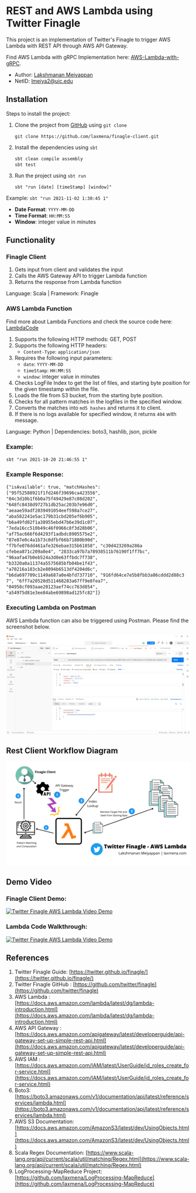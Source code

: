 # REST and AWS Lambda using Twitter Finagle 

This project is an implementation of Twitter's Finagle to trigger AWS Lambda with REST API through AWS API Gateway.

Find AWS Lambda with gRPC Implementation here: [AWS-Lambda-with-gRPC](https://github.com/laxmena/AWS-Lambda-with-gRPC).

- Author: [Lakshmanan Meiyappan](https://laxmena.com)
- NetID: [lmeiya2@uic.edu](mailto:lmeiya2@uic.edu)

## Installation

Steps to install the project:
1. Clone the project from [GitHub](https://github.com/laxmena/finagle-client.git) using `git clone`
    ```shell
    git clone https://github.com/laxmena/finagle-client.git
   ```
2. Install the dependencies using `sbt`
    ```shell
    sbt clean compile assembly
    sbt test
    ```
3. Run the project using `sbt run`
    ```shell
    sbt "run [date] [timeStamp] [window]"
    ```
Example: `sbt "run 2021-11-02 1:30:45 1"`

- **Date Format**: `YYYY-MM-DD`
- **Time Format**: `HH:MM:SS`
- **Window**: integer value in minutes

## Functionality
### Finagle Client
1. Gets input from client and validates the input
2. Calls the AWS Gateway API to trigger Lambda function
3. Returns the response from Lambda function

Language: Scala | Framework: Finagle

### AWS Lambda Function

Find more about Lambda Functions and check the source code here: [LambdaCode](https://github.com/laxmena/AWS-Lambda-with-gRPC/tree/master/LambdaCode)

1. Supports the following HTTP methods: GET, POST
2. Supports the following HTTP headers:
    - `Content-Type`: `application/json`
3. Requires the following input parameters:
    - `date`: `YYYY-MM-DD`
    - `timeStamp`: `HH:MM:SS`
    - `window`: integer value in minutes
4. Checks LogFile Index to get the list of files, and starting byte position for the given timestamp within the file.
5. Loads the file from S3 bucket, from the starting byte position.
6. Checks for all pattern matches in the logfiles in the specified window.
7. Converts the matches into `md5 hashes` and returns it to client.
8. If there is no logs available for specified window, it returns `404` with message.

Language: Python | Dependencies: boto3, hashlib, json, pickle 

### Example:
```shell
sbt "run 2021-10-20 21:46:55 1"
```
### Example Response:
```shell
{"isAvailable": true, "matchHashes": ["95f52588921f1fd246f39696ca423556", "04c3d10b1f6b0a75f49429e87c08d202", "648fc8438d9727b1db25ac203b7e96d0", "aeaae59adf2039491054eef598a7ce27",
"aba582241e5ac179b31cbd205ef6b905", "b6a49fd02f1a38955ebd47b6e39d1c07", "7eda16cc510b49c46f0966c8f3d28b06", "af75ac666f6d4293f1adbdc8905575e2", "87e87e0c4a1b73c0dfbf66b71880b90d", "f7bfe076dd461afe326ebae315b61858", "c30d423269a286a
cfebea871c209a0e4", "2833ca97b7a78938511b76190f1ff7bc", "96aafa47b0eb524a3d0e63ffbdc7f738", "b3320a0a11374a5575685bfb04be1f43", "a70216a183cb2e8094b6513df4204d6c", "b6da697709c1149a687a0e4bfd737710", "916fd64ce7e5b8fbb3a86cddd2d88c3
7", "6ff7a20520d511468283a67ff9e8fea7", "04958cf093aae20123aef74cc763d854", "a54975d81e3ee84abe69898ad125fc82"]}
```

### Executing Lambda on Postman
AWS Lambda function can also be triggered using Postman. Please find the screenshot below.

![Postman](assets/postman.png)


## Rest Client Workflow Diagram
![REST Client Workflow](assets/workflow.png)

## Demo Video

### Finagle Client Demo:

[![Twitter Finagle AWS Lambda Video Demo](https://img.youtube.com/vi/Q9qGOaLRnCk/0.jpg)](https://youtu.be/Q9qGOaLRnCk)

### Lambda Code Walkthrough:

[![Twitter Finagle AWS Lambda Video Demo](https://img.youtube.com/vi/5hdhwfg5ytQ/0.jpg)](https://youtu.be/5hdhwfg5ytQ)

## References
1. Twitter Finagle Guide: [https://twitter.github.io/finagle/](https://twitter.github.io/finagle/)
2. Twitter Finagle GitHub : [https://github.com/twitter/finagle](https://github.com/twitter/finagle)
3. AWS Lambda : [https://docs.aws.amazon.com/lambda/latest/dg/lambda-introduction.html](https://docs.aws.amazon.com/lambda/latest/dg/lambda-introduction.html)
4. AWS API Gateway : [https://docs.aws.amazon.com/apigateway/latest/developerguide/api-gateway-set-up-simple-rest-api.html](https://docs.aws.amazon.com/apigateway/latest/developerguide/api-gateway-set-up-simple-rest-api.html)
5. AWS IAM : [https://docs.aws.amazon.com/IAM/latest/UserGuide/id_roles_create_for-service.html](https://docs.aws.amazon.com/IAM/latest/UserGuide/id_roles_create_for-service.html)
6. Boto3: [https://boto3.amazonaws.com/v1/documentation/api/latest/reference/services/lambda.html](https://boto3.amazonaws.com/v1/documentation/api/latest/reference/services/lambda.html)
7. AWS S3 Documentation: [https://docs.aws.amazon.com/AmazonS3/latest/dev/UsingObjects.html](https://docs.aws.amazon.com/AmazonS3/latest/dev/UsingObjects.html)
8. Scala Regex Documentation: [https://www.scala-lang.org/api/current/scala/util/matching/Regex.html](https://www.scala-lang.org/api/current/scala/util/matching/Regex.html)
9. LogProcessing-MapReduce Project: [https://github.com/laxmena/LogProcessing-MapReduce](https://github.com/laxmena/LogProcessing-MapReduce) 
